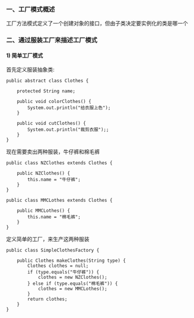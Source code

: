 ### 一、工厂模式概述
工厂方法模式定义了一个创建对象的接口，但由子类决定要实例化的类是哪一个

### 二、通过服装工厂来描述工厂模式

#### 1) 简单工厂模式
首先定义服装抽象类:
``` 
public abstract class Clothes {

    protected String name;

    public void colorClothes() {
        System.out.println("给衣服上色");
    }

    public void cutClothes() {
        System.out.println("裁剪衣服");;
    }
}
```

现在需要卖出两种服装，牛仔裤和棉毛裤
``` 
public class NZClothes extends Clothes {

    public NZClothes() {
        this.name = "牛仔裤";
    }
}

public class MMCLothes extends Clothes {

    public MMCLothes() {
        this.name = "棉毛裤";
    }
}
```
定义简单的工厂，来生产这两种服装
``` 
public class SimpleClothesFactory {

    public Clothes makeClothes(String type) {
        Clothes clothes = null;
        if (type.equals("牛仔裤")) {
            clothes = new NZClothes();
        } else if (type.equals("棉毛裤")) {
            clothes = new MMCLothes();
        }
        return clothes;
    }
}
```